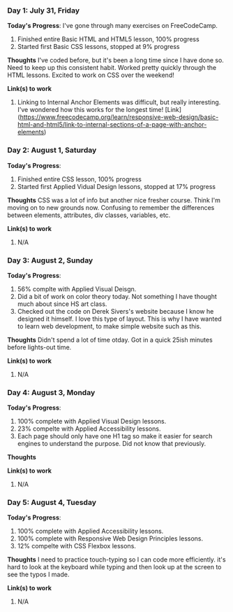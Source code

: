 ### Day 1: July 31, Friday

**Today's Progress**: I've gone through many exercises on FreeCodeCamp.
1. Finished entire Basic HTML and HTML5 lesson, 100% progress 
2. Started first Basic CSS lessons, stopped at 9% progress

**Thoughts** I've coded before, but it's been a long time since I have done so. Need to keep up this consistent habit. Worked pretty quickly through the HTML lessons. Excited to work on CSS over the weekend! 

**Link(s) to work**
1. Linking to Internal Anchor Elements was difficult, but really interesting. I've wondered how this works for the longest time! [Link] (https://www.freecodecamp.org/learn/responsive-web-design/basic-html-and-html5/link-to-internal-sections-of-a-page-with-anchor-elements)



### Day 2: August 1, Saturday

**Today's Progress**: 
1. Finished entire CSS lesson, 100% progress
2. Started first Applied Vidual Design lessons, stopped at 17% progress

**Thoughts** 
CSS was a lot of info but another nice fresher course. Think I'm moving on to new grounds now. Confusing to remember the differences between elements, attributes, div classes, variables, etc. 

**Link(s) to work**
1. N/A



### Day 3: August 2, Sunday

**Today's Progress**: 
1. 56% complte with Applied Visual Deisgn.
2. Did a bit of work on color theory today. Not something I have thought much about since HS art class.
3. Checked out the code on Derek Sivers's website because I know he designed it himself. I love this type of layout. This is why I have wanted to learn web development, to make simple website such as this. 

**Thoughts** 
Didn't spend a lot of time otday. Got in a quick 25ish minutes before lights-out time. 

**Link(s) to work**
1. N/A



### Day 4: August 3, Monday

**Today's Progress**: 
1. 100% complete with Applied Visual Design lessons.
2. 23% compelte with Applied Accessibility lessons.
3. Each page should only have one H1 tag so make it easier for search engines to understand the purpose. Did not know that previously.

**Thoughts** 


**Link(s) to work**
1. N/A



### Day 5: August 4, Tuesday

**Today's Progress**: 
1. 100% complete with Applied Accessibility lessons.
2. 100% complete with Responsive Web Design Principles lessons. 
3. 12% compelte with CSS Flexbox lessons. 


**Thoughts** 
I need to practice touch-typing so I can code more efficiently. it's hard to look at the keyboard while typing and then look up at the screen to see the typos I made.

**Link(s) to work**
1. N/A
